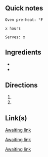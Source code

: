# 

## Quick notes
```
Oven pre-heat: °F 

x hours

Serves: x
```

## Ingredients
+ 
+ 



## Directions
1. 


1. 



## Link(s)
[Awaiting link](url)

[Awaiting link](url)

[Awaiting link](url)
